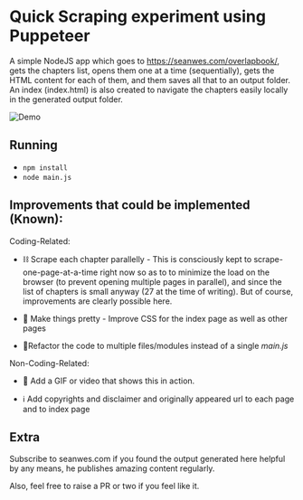 # Quick Scraping experiment using Puppeteer

A simple NodeJS app which goes to https://seanwes.com/overlapbook/, gets the chapters list, opens them one at a time (sequentially), gets the HTML content for each of them, and them saves all that to an output folder.
An index (index.html) is also created to navigate the chapters easily locally in the generated output folder.

![Demo](demo/demo.gif)

## Running

- `npm install`
- `node main.js`

## Improvements that could be implemented (Known):

Coding-Related:

- ⛓️ Scrape each chapter parallelly - This is consciously kept to scrape-one-page-at-a-time right now so as to to minimize the load on the browser (to prevent opening multiple pages in parallel), and since the list of chapters is small anyway (27 at the time of writing). But of course, improvements are clearly possible here.

- 💅 Make things pretty - Improve CSS for the index page as well as other pages

- 🔨Refactor the code to multiple files/modules instead of a single _main.js_

Non-Coding-Related:

- 🎦 Add a GIF or video that shows this in action.

- ℹ️ Add copyrights and disclaimer and originally appeared url to each page and to index page

## Extra

Subscribe to seanwes.com if you found the output generated here helpful by any means, he publishes amazing content regularly.

Also, feel free to raise a PR or two if you feel like it.